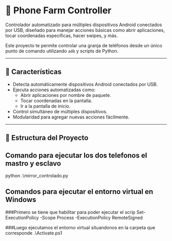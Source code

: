 # 📱 Phone Farm Controller

Controlador automatizado para múltiples dispositivos Android conectados por USB, diseñado para manejar acciones básicas como abrir aplicaciones, tocar coordenadas específicas, hacer swipes, y más.

Este proyecto te permite controlar una granja de teléfonos desde un único punto de comando utilizando `adb` y scripts de Python.

---

## 🚀 Características

- Detecta automáticamente dispositivos Android conectados por USB.
- Ejecuta acciones automatizadas como:
  - Abrir aplicaciones por nombre de paquete.
  - Tocar coordenadas en la pantalla.
  - Ir a la pantalla de inicio.
- Control simultáneo de múltiples dispositivos.
- Modularidad para agregar nuevas acciones fácilmente.

---

## 📁 Estructura del Proyecto

## Comando para ejecutar los dos telefonos el mastro y esclavo
python .\mirror_controlado.py

## Comandos para ejecutar el entorno virtual en Windows

###Primero se tiene que habilitar para poder ejecutar el scrip
 Set-ExecutionPolicy -Scope Process -ExecutionPolicy RemoteSigned
 
###Luego ejecutamos el entorno virtual situandonos en la carpeta que corresponde
 .\Activate.ps1


